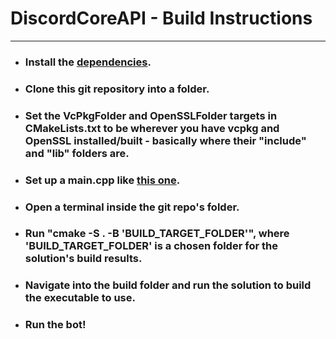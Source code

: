 # DiscordCoreAPI - Build Instructions
----
- ### Install the [dependencies](https://github.com/RealTimeChris/DiscordCoreAPI#dependencies).
- ### Clone this git repository into a folder.
- ### Set the VcPkgFolder and OpenSSLFolder targets in CMakeLists.txt to be wherever you have vcpkg and OpenSSL installed/built - basically where their "include" and "lib" folders are.
- ### Set up a main.cpp like [this one](https://github.com/RealTimeChris/DiscordCoreAPI/blob/main/Documentation/Main.cpp).
- ### Open a terminal inside the git repo's folder.
- ### Run "cmake -S . -B 'BUILD_TARGET_FOLDER'", where 'BUILD_TARGET_FOLDER' is a chosen folder for the solution's build results.
- ### Navigate into the build folder and run the solution to build the executable to use.
- ### Run the bot!

